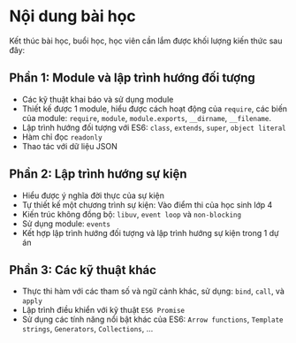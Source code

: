 Nội dung bài học
================

Kết thúc bài học, buổi học, học viên cần lắm được khối lượng kiến thức sau đây:

## Phần 1: Module và lập trình hướng đối tượng

* Các kỹ thuật khai báo và sử dụng module
* Thiết kế được 1 module, hiểu được cách hoạt động của `require`, các biến của module: `require`, `module`, `module.exports`, `__dirname`, `__filename`.
* Lập trình hướng đối tượng với ES6: `class`, `extends`, `super`, `object literal`
* Hàm chỉ đọc `readonly`
* Thao tác với dữ liệu JSON

## Phần 2: Lập trình hướng sự kiện

* Hiểu được ý nghĩa đời thực của sự kiện
* Tự thiết kế một chương trình sự kiện: Vào điểm thi của học sinh lớp 4
* Kiến trúc không đồng bộ: `libuv`, `event loop` và `non-blocking`
* Sử dụng module: `events`
* Kết hợp lập trình hướng đối tượng và lập trình hướng sự kiện trong 1 dự án

## Phần 3: Các kỹ thuật khác

* Thực thi hàm với các tham số và ngữ cảnh khác, sử dụng: `bind`, `call`, và `apply`
* Lập trình điều khiển với kỹ thuật `ES6 Promise`
* Sử dụng các tính năng nổi bật khác của ES6: `Arrow functions`, `Template strings`, `Generators`, `Collections`, ...

